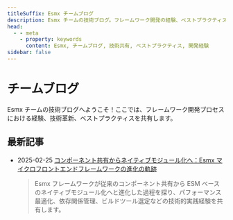 ```yaml
---
titleSuffix: Esmx チームブログ
description: Esmx チームの技術ブログ。フレームワーク開発の経験、ベストプラクティス、技術革新を共有します。
head:
  - - meta
    - property: keywords
      content: Esmx, チームブログ, 技術共有, ベストプラクティス, 開発経験
sidebar: false
---
```


# チームブログ

Esmx チームの技術ブログへようこそ！ここでは、フレームワーク開発プロセスにおける経験、技術革新、ベストプラクティスを共有します。

## 最新記事

- 2025-02-25 [コンポーネント共有からネイティブモジュール化へ：Esmx マイクロフロントエンドフレームワークの進化の軌跡](./birth-of-esmx.md)
  > Esmx フレームワークが従来のコンポーネント共有から ESM ベースのネイティブモジュール化へと進化した過程を探り、パフォーマンス最適化、依存関係管理、ビルドツール選定などの技術的実践経験を共有します。